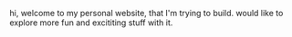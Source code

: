 hi, welcome to my personal website, that I'm trying to build.
would like to explore more fun and excititing stuff with it.
